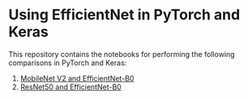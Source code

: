# Using EfficientNet in PyTorch and Keras

This repository contains the notebooks for performing the following comparisons in PyTorch and Keras:

1. [MobileNet V2 and EfficientNet-B0](EfficientNet_Mobilenet.ipynb)
2. [ResNet50 and EfficientNet-B0](EfficientNet_ResNet50.ipynb)


